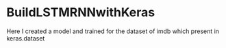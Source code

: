 # BuildLSTMRNNwithKeras



Here I created a model and trained for the dataset of imdb which present in keras.dataset
